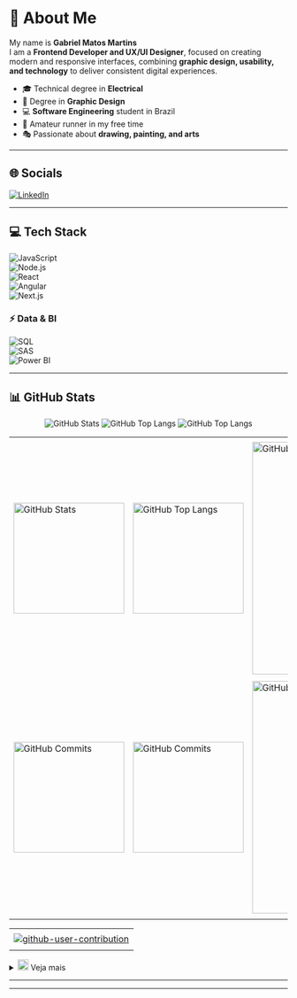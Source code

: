 # 👋 About Me

My name is **Gabriel Matos Martins**  
I am a **Frontend Developer and UX/UI Designer**, focused on creating modern and responsive interfaces, combining **graphic design, usability, and technology** to deliver consistent digital experiences.  

- 🎓 Technical degree in **Electrical**  
- 🎨 Degree in **Graphic Design**  
- 💻 **Software Engineering** student in Brazil  
- 🏃 Amateur runner in my free time  
- 🎭 Passionate about **drawing, painting, and arts**  

---

## 🌐 Socials
[![LinkedIn](https://img.shields.io/badge/LinkedIn-blue?logo=linkedin&logoColor=white)](https://www.linkedin.com/in/gabriel-matos-172583170/)

---

## 💻 Tech Stack
![JavaScript](https://img.shields.io/badge/javascript-%23323330.svg?logo=javascript&logoColor=%23F7DF1E&style=for-the-badge)  
![Node.js](https://img.shields.io/badge/node.js-43853D.svg?logo=node.js&logoColor=white&style=for-the-badge)  
![React](https://img.shields.io/badge/react-%2320232a.svg?logo=react&logoColor=%2361DAFB&style=for-the-badge)  
![Angular](https://img.shields.io/badge/angular-%23DD0031.svg?logo=angular&logoColor=white&style=for-the-badge)  
![Next.js](https://img.shields.io/badge/next.js-000000.svg?logo=next.js&logoColor=white&style=for-the-badge)  

### ⚡ Data & BI  
![SQL](https://img.shields.io/badge/sql-4479A1.svg?logo=postgresql&logoColor=white&style=for-the-badge)  
![SAS](https://img.shields.io/badge/sas-1A6DBB.svg?logo=sas&logoColor=white&style=for-the-badge)  
![Power BI](https://img.shields.io/badge/powerbi-F2C811.svg?logo=powerbi&logoColor=black&style=for-the-badge)  


-----

<div>

## 📊 GitHub Stats

<div align="center">
<tr>
 <td align="center" colspan="3"></td>
</tr> 
<tr>
<td>
<img alt="GitHub Stats" src="https://github-readme-stats.vercel.app/api?username=gabrielmatosmartins&show=reviews,discussions_started,discussions_answered,prs_merged,prs_merged_percentage&rank_icon=percentile&theme=dark&locale=pt-br&card_width=480"/>
</td>
<td>
<img alt="GitHub Top Langs" src="https://github-readme-stats.vercel.app/api/top-langs/?username=gabrielmatosmartins&theme=dark&locale=pt-br&langs_count=7"/>
</td>
<td>
<img alt="GitHub Top Langs" src="https://github-readme-stats.vercel.app/api/top-langs/?username=gabrielmatosmartins&layout=pie&theme=dark&locale=pt-br"/>
</td>
</tr>
<tr>
 <td align="center" colspan="3"></td>
</tr> 
</table>
<table>
<tr>
 <td align="center" colspan="3"></td>
</tr> 
<tr>
<td>
<img alt="GitHub Stats" width="200px" src="http://github-profile-summary-cards.vercel.app/api/cards/stats?username=gabrielmatosmartins&theme=github_dark"/>
</td>
<td>
<img alt="GitHub Top Langs" width="200px" src="http://github-profile-summary-cards.vercel.app/api/cards/repos-per-language?username=gabrielmatosmartins&theme=github_dark"/>
</td>
<td>
<img alt="GitHub Details" width="420px" src="http://github-profile-summary-cards.vercel.app/api/cards/profile-details?username=gabrielmatosmartins&theme=github_dark"/>
</td>
</tr>
<tr>
 <td align="center" colspan="3"></td>
</tr> 
<tr>
<td>
<img alt="GitHub Commits" width="200px" src="http://github-profile-summary-cards.vercel.app/api/cards/productive-time?username=gabrielmatosmartins&theme=github_dark&utcOffset=8"/>
</td>
<td>
<img alt="GitHub Commits" width="200px" src="http://github-profile-summary-cards.vercel.app/api/cards/most-commit-language?username=gabrielmatosmartins&theme=github_dark"/>
</td>
<td>
<img alt="GitHub Streak" width="420px" src="https://streak-stats.demolab.com?user=gabrielmatosmartins&theme=dark&locale=pt_BR&date_format=j%20M%5B%20Y%5D"/>
</td>
</tr>
<tr>
 <td align="center" colspan="3"></td>
</tr>
</table>
<table>
<tr>
 <td align="center"></td>
</tr>
<tr>
 <td align="center"><a href="https://github.com/marketplace/actions/generate-snake-game-from-github-contribution-grid" target="_blank"><img align="center" alt="github-user-contribution" src="https://gabrielmatosmartins.github.io/image/github-user-contribution.svg?raw=true"/></a></td>
</tr>
<tr>
 <td align="center"></td>
</tr> 
</table>
</div>
</div>

<div>
<details>
<summary><img height="20" alt="SVG" src="https://gabrielmatosmartins.github.io/image/graphic.svg?raw=true"/>&nbsp;Veja mais
</summary>
<br />

<div align="center">
<table>
<tr>
 <td align="center" colspan="2">:octocat: GitHub Metrics</td>
</tr>
<tr>
<td>
<img width="400px" src="https://gabrielmatosmartins.github.io/metrics.classic.svg" alt="Metrics">
</td>
<td>
<img width="400px" src="https://gabrielmatosmartins.github.io/metrics.plugin.isocalendar.fullyear.svg" alt="Metrics">
</td>
</tr>
<tr>
<td>
<img width="400px" src="https://gabrielmatosmartins.github.io/metrics.plugin.stars.svg" alt="Metrics">
</td>
<td>
<img width="400px" src="https://gabrielmatosmartins.github.io/metrics.plugin.activity.svg" alt="Metrics">
</td>
</tr>
<tr>
<td>
<img width="400px" src="https://gabrielmatosmartins.github.io/metrics.plugin.people.followers.svg" alt="Metrics">
</td>
<td>
<img width="400px" src="https://gabrielmatosmartins.github.io/metrics.plugin.stargazers.svg" alt="Metrics">
</td>
</tr>
<tr>
<td>
<img width="400px" src="https://gabrielmatosmartins.github.io/metrics.plugin.topics.icons.svg" alt="Metrics">
</td>
<td>
<img width="400px" src="https://gabrielmatosmartins.github.io/metrics.terminal.svg" alt="Metrics">
</td>
</tr>
<tr>
 <td align="center" colspan="2"></td>
</tr> 
</table>
</div>

<div align="center">
<table>
<tr>
 <td align="center">:octocat: GitHub 5-Year Retrospective</td>
</tr>
<tr>
 <td align="center">
  <img src="https://gabrielmatosmartins.github.io/image/postspark_export_12-16-2024_17-14-32.png" alt="GitHub 5-Year Retrospective">
 </td>
</tr>
</table>
</div>

</details>
</div>

-----


---


